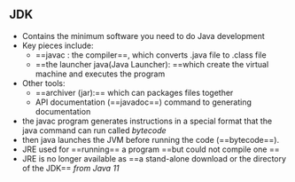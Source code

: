 ## JDK 
+ Contains the minimum software you need to do Java development
+ Key pieces include:
	+ ==javac : the compiler==, which converts .java file to .class file
	+ ==the launcher java(Java Launcher): ==which create the virtual machine and executes the program
+ Other tools:
	+ ==archiver (jar):== which can packages files together
	+ API documentation (==javadoc==) command to generating documentation 
+ the javac  program generates instructions in a special format that the java command can run called *bytecode*
+ then java launches the JVM before running the code (==bytecode==).
+ JRE used for ==running== a program ==but could not compile one ==
+ JRE is no longer available  as ==a stand-alone download or the directory of the JDK== *from Java 11*